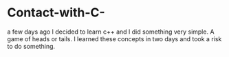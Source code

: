 # Contact-with-C-
a few days ago I decided to learn c++ and I did something very simple. A game of heads or tails. 
I learned these concepts in two days and took a risk to do something.
